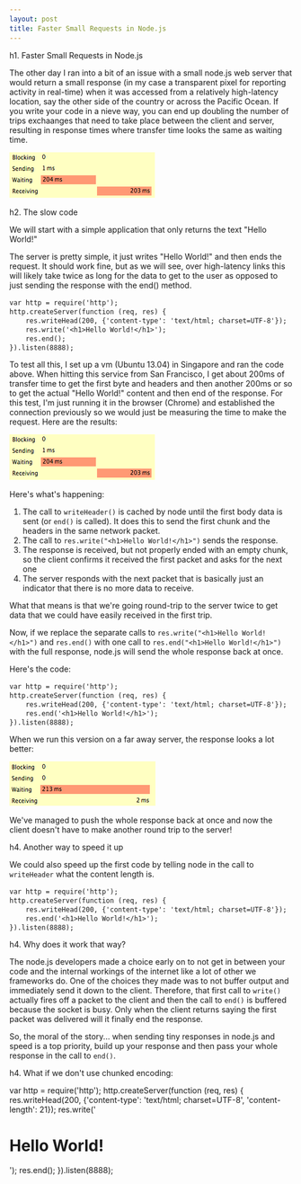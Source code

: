 ```yaml
---
layout: post
title: Faster Small Requests in Node.js
---
```



h1. Faster Small Requests in Node.js

The other day I ran into a bit of an issue with a small node.js web server that would return a small response (in my case a transparent pixel for reporting activity in real-time) when it was accessed from a relatively high-latency location, say the other side of the country or across the Pacific Ocean. If you write your code in a nieve way, you can end up doubling the number of trips exchaanges that need to take place between the client and server, resulting in response times where transfer time looks the same as waiting time.

![response timing write() and then end()](/img/2013-05-18-small-requests-in-nodejs/write-then-end.png)

h2. The slow code

We will start with a simple application that only returns the text "Hello World!"

The server is pretty simple, it just writes "Hello World!" and then ends the request. It should work fine, but as we will see, over high-latency links this will likely take twice as long for the data to get to the user as opposed to just sending the response with the end() method.

    var http = require('http');
    http.createServer(function (req, res) { 
        res.writeHead(200, {'content-type': 'text/html; charset=UTF-8'});
        res.write('<h1>Hello World!</h1>');
        res.end();
    }).listen(8888);

To test all this, I set up a vm (Ubuntu 13.04) in Singapore and ran the code above. When hitting this service from San Francisco, I get about 200ms of transfer time to get the first byte and headers and then another 200ms or so to get the actual "Hello World!" content and then end of the response. For this test, I'm just running it in the browser (Chrome) and established the connection previously so we would just be measuring the time to make the request. Here are the results:

![response timing write() and then end()](/img/2013-05-18-small-requests-in-nodejs/write-then-end.png)

Here's what's happening:
1. The call to `writeHeader()` is cached by node until the first body data is sent (or `end()` is called). It does this to send the first chunk and the headers in the same network packet.
2. The call to `res.write("<h1>Hello World!</h1>")` sends the response.
3. The response is received, but not properly ended with an empty chunk, so the client confirms it received the first packet and asks for the next one
4. The server responds with the next packet that is basically just an indicator that there is no more data to receive.

What that means is that we're going round-trip to the server twice to get data that we could have easily received in the first trip.

Now, if we replace the separate calls to `res.write("<h1>Hello World!</h1>")` and `res.end()` with one call to `res.end("<h1>Hello World!</h1>")` with the full response, node.js will send the whole response back at once.

Here's the code:

    var http = require('http');
    http.createServer(function (req, res) { 
        res.writeHead(200, {'content-type': 'text/html; charset=UTF-8'});
        res.end('<h1>Hello World!</h1>');
    }).listen(8888);

When we run this version on a far away server, the response looks a lot better:

![response timing write() and then end()](/img/2013-05-18-small-requests-in-nodejs/just-end.png)

We've managed to push the whole response back at once and now the client doesn't have to make another round trip to the server!

h4. Another way to speed it up

We could also speed up the first code by telling node in the call to `writeHeader` what the content length is.

    var http = require('http');
    http.createServer(function (req, res) { 
        res.writeHead(200, {'content-type': 'text/html; charset=UTF-8'});
        res.end('<h1>Hello World!</h1>');
    }).listen(8888);

h4. Why does it work that way?

The node.js developers made a choice early on to not get in between your code and the internal workings of the internet like a lot of other we frameworks do. One of the choices they made was to not buffer output and immediately send it down to the client. Therefore, that first call to `write()` actually fires off a packet to the client and then the call to `end()` is buffered because the socket is busy. Only when the client returns saying the first packet was delivered will it finally end the response.

So, the moral of the story...  when sending tiny responses in node.js and speed is a top priority, build up your response and then pass your whole response in the call to `end()`.



h4. What if we don't use chunked encoding:


var http = require('http');
http.createServer(function (req, res) { 
    res.writeHead(200, {'content-type': 'text/html; charset=UTF-8', 'content-length': 21});
    res.write('<h1>Hello World!</h1>');
    res.end();
}).listen(8888);

